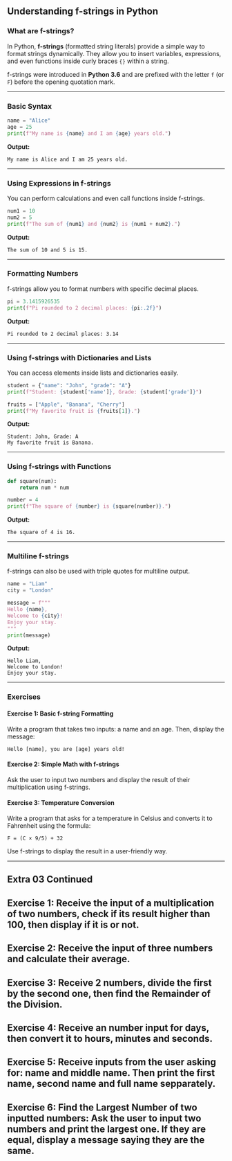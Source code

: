 ## **Understanding f-strings in Python**  

### **What are f-strings?**  
In Python, **f-strings** (formatted string literals) provide a simple way to format strings dynamically. They allow you to insert variables, expressions, and even functions inside curly braces `{}` within a string.  

f-strings were introduced in **Python 3.6** and are prefixed with the letter `f` (or `F`) before the opening quotation mark.

---

### **Basic Syntax**  
```python
name = "Alice"
age = 25
print(f"My name is {name} and I am {age} years old.")
```
**Output:**  
```
My name is Alice and I am 25 years old.
```

---

### **Using Expressions in f-strings**  
You can perform calculations and even call functions inside f-strings.  
```python
num1 = 10
num2 = 5
print(f"The sum of {num1} and {num2} is {num1 + num2}.")
```
**Output:**  
```
The sum of 10 and 5 is 15.
```

---

### **Formatting Numbers**  
f-strings allow you to format numbers with specific decimal places.  
```python
pi = 3.1415926535
print(f"Pi rounded to 2 decimal places: {pi:.2f}")
```
**Output:**  
```
Pi rounded to 2 decimal places: 3.14
```

---

### **Using f-strings with Dictionaries and Lists**  
You can access elements inside lists and dictionaries easily.  
```python
student = {"name": "John", "grade": "A"}
print(f"Student: {student['name']}, Grade: {student['grade']}")

fruits = ["Apple", "Banana", "Cherry"]
print(f"My favorite fruit is {fruits[1]}.")
```
**Output:**  
```
Student: John, Grade: A
My favorite fruit is Banana.
```

---

### **Using f-strings with Functions**  
```python
def square(num):
    return num * num

number = 4
print(f"The square of {number} is {square(number)}.")
```
**Output:**  
```
The square of 4 is 16.
```

---

### **Multiline f-strings**  
f-strings can also be used with triple quotes for multiline output.  
```python
name = "Liam"
city = "London"

message = f"""
Hello {name},
Welcome to {city}!
Enjoy your stay.
"""
print(message)
```
**Output:**  
```
Hello Liam,
Welcome to London!
Enjoy your stay.
```

---

### **Exercises**  
#### **Exercise 1:** Basic f-string Formatting  
Write a program that takes two inputs: a name and an age. Then, display the message:  
```
Hello [name], you are [age] years old!
```

#### **Exercise 2:** Simple Math with f-strings  
Ask the user to input two numbers and display the result of their multiplication using f-strings.

#### **Exercise 3:** Temperature Conversion  
Write a program that asks for a temperature in Celsius and converts it to Fahrenheit using the formula:  
```
F = (C × 9/5) + 32
```
Use f-strings to display the result in a user-friendly way.

---


## Extra 03 Continued  


## Exercise 1: Receive the input of a multiplication of two numbers, check if its result higher than 100, then display if it is or not.  


## Exercise 2: Receive the input of three numbers and calculate their average.  


## Exercise 3: Receive 2 numbers, divide the first by the second one, then find the Remainder of the Division.  


## Exercise 4: Receive an number input for days, then convert it to hours, minutes and seconds.  


## Exercise 5: Receive inputs from the user asking for: name and middle name. Then print the first name, second name and full name sepparately.  


## Exercise 6: Find the Largest Number of two inputted numbers: Ask the user to input two numbers and print the largest one. If they are equal, display a message saying they are the same.  
  
